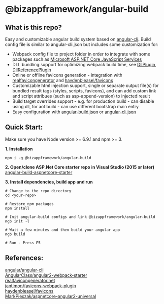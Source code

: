 # @bizappframework/angular-build

## What is this repo?  
Easy and customizable angular build system based on [angular-cli](https://github.com/angular/angular-cli). Build config file is similar to angular-cli.json but includes some customization for:  
- Webpack config file to project folder in order to integrate with some packages such as [Microsoft ASP.NET Core JavaScript Services](https://github.com/aspnet/JavaScriptServices)    
- DLL bundling support for optimizing webpack build time, see [DllPlugin](https://github.com/webpack/docs/wiki/list-of-plugins#dllplugin), [DllReferencePlugin](https://github.com/webpack/docs/wiki/list-of-plugins#dllreferenceplugin)
- Online or offline favicons generation - integration with [realfavicongenerator](http://realfavicongenerator.net) and [haydenbleasel/favicons](https://github.com/haydenbleasel/favicons)
- Customizable html injection support, single or separate output file(s) for bundled result tags (styles, scripts, favicons), and can add custom link and script attribues (such as asp-append-version) to injected result
- Build target overrides support - e.g. for production build - can disable using dll, for aot build - can use different bootstrap main entry
- Easy configuration with [angular-build.json](https://github.com/BizAppFramework/angular-build/blob/master/config/angular-build.json) or [angular-cli.json](https://github.com/angular/angular-cli)   
  
## Quick Start:  
Make sure you have Node version >= 6.9.1 and npm >= 3.  
  
**1. Installation**
```<language>
npm i -g @bizappframework/angular-build
```  

**2. Open/clone ASP.Net Core starter repo in Visual Studio (2015 or later)**  
[angular-build-aspnetcore-starter](https://github.com/mmzliveid/angular-build-aspnetcore-starter)

**3. Install dependencies, build app and run**  
```<language>
# Change to the repo directory
cd <your-repo>

# Restore npm packages
npm install

# Init angular-build configs and link @bizappframework/angular-build
ngb init -l

# Wait a few minutes and then build your angular app
ngb build

# Run - Press F5
```  
  
  ## References:  
  [angular/angular-cli](https://github.com/angular/angular-cli)  
  [AngularClass/angular2-webpack-starter](https://github.com/AngularClass/angular2-webpack-starter)  
  [realfavicongenerator.net](https://realfavicongenerator.net/api/non_interactive_api)  
  [jantimon/favicons-webpack-plugin](https://github.com/jantimon/favicons-webpack-plugin)  
  [haydenbleasel/favicons](https://github.com/haydenbleasel/favicons)  
  [MarkPieszak/aspnetcore-angular2-universal](https://github.com/MarkPieszak/aspnetcore-angular2-universal)